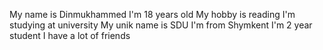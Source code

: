 My name is Dinmukhammed
I'm 18 years old
My hobby is reading
I'm studying at university
My unik name is SDU
I'm from Shymkent
I'm 2 year student
I have a lot of friends
